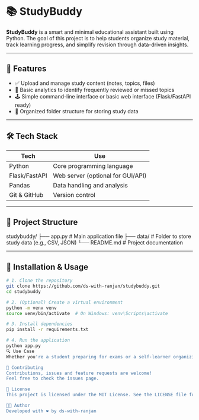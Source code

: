 # 📚 StudyBuddy

**StudyBuddy** is a smart and minimal educational assistant built using Python. The goal of this project is to help students organize study material, track learning progress, and simplify revision through data-driven insights.

---

## 🚀 Features

- ✅ Upload and manage study content (notes, topics, files)
- 🧠 Basic analytics to identify frequently reviewed or missed topics
- 🕹️ Simple command-line interface or basic web interface (Flask/FastAPI ready)
- 📁 Organized folder structure for storing study data

---

## 🛠️ Tech Stack

| Tech        | Use                                   |
|-------------|----------------------------------------|
| Python      | Core programming language              |
| Flask/FastAPI | Web server (optional for GUI/API)     |
| Pandas      | Data handling and analysis             |
| Git & GitHub| Version control                        |

---

## 📂 Project Structure

studybuddy/
├── app.py # Main application file
├── data/ # Folder to store study data (e.g., CSV, JSON)
└── README.md # Project documentation



---

## 🧪 Installation & Usage

```bash
# 1. Clone the repository
git clone https://github.com/ds-with-ranjan/studybuddy.git
cd studybuddy

# 2. (Optional) Create a virtual environment
python -m venv venv
source venv/bin/activate  # On Windows: venv\Scripts\activate

# 3. Install dependencies
pip install -r requirements.txt

# 4. Run the application
python app.py
🔍 Use Case
Whether you're a student preparing for exams or a self-learner organizing study material, StudyBuddy helps you manage your learning efficiently.

🙌 Contributing
Contributions, issues and feature requests are welcome!
Feel free to check the issues page.

📃 License
This project is licensed under the MIT License. See the LICENSE file for details.

🧑‍💻 Author
Developed with ❤️ by ds-with-ranjan
